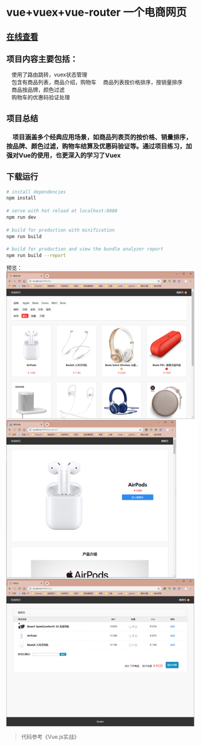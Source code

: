 # vue+vuex+vue-router 一个电商网页
## [在线查看](http://63.209.32.7:3003)
## 项目内容主要包括：
&ensp;&ensp;使用了路由跳转，vuex状态管理  
&ensp;&ensp;包含有商品列表，商品介绍，购物车
&ensp;&ensp;商品列表按价格排序，按销量排序   
&ensp;&ensp;商品按品牌，颜色过滤   
&ensp;&ensp;购物车的优惠码验证处理 

## 项目总结
### &ensp;&ensp;项目涵盖多个经典应用场景，如商品列表页的按价格、销量排序，按品牌、颜色过滤，购物车结算及优惠码验证等。通过项目练习，加强对Vue的使用，也更深入的学习了Vuex

## 下载运行
``` bash
# install dependencies
npm install

# serve with hot reload at localhost:8080
npm run dev

# build for production with minification
npm run build

# build for production and view the bundle analyzer report
npm run build --report
```

预览：  
![运行后](https://github.com/ZHOUYIJIEQM/shopping/blob/master/preview/prev.png)  
![运行后](https://github.com/ZHOUYIJIEQM/shopping/blob/master/preview/prev2.png)  
![运行后](https://github.com/ZHOUYIJIEQM/shopping/blob/master/preview/prev1.png)  

> 代码参考《Vue.js实战》
